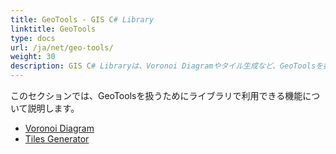 ```yaml
---
title: GeoTools - GIS C# Library
linktitle: GeoTools
type: docs
url: /ja/net/geo-tools/
weight: 30
description: GIS C# Libraryは、Voronoi Diagramやタイル生成など、GeoToolsを扱うための機能を提供します。
---
```


このセクションでは、GeoToolsを扱うためにライブラリで利用できる機能について説明します。

- [Voronoi Diagram](/gis/ja/net/geo-tools/voronoi-diagram/)
- [Tiles Generator](/gis/ja/net/geo-tools/generator-of-tiles/)
